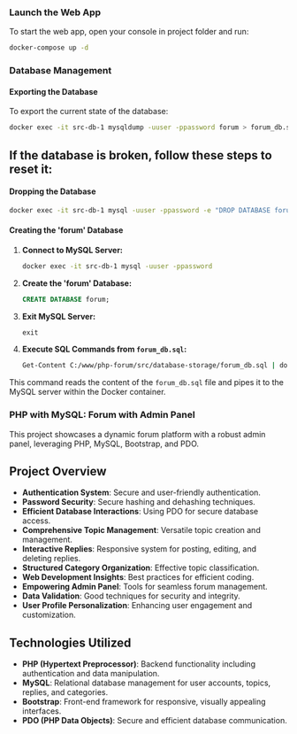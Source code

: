 ### Launch the Web App

To start the web app, open your console in project folder and run:
```bash
docker-compose up -d
```

### Database Management

#### Exporting the Database
To export the current state of the database:

```bash
docker exec -it src-db-1 mysqldump -uuser -ppassword forum > forum_db.sql
```

## If the database is broken, follow these steps to reset it:

#### Dropping the Database

```bash
docker exec -it src-db-1 mysql -uuser -ppassword -e "DROP DATABASE forum"
```

#### Creating the 'forum' Database

1. **Connect to MySQL Server:**

    ```bash
    docker exec -it src-db-1 mysql -uuser -ppassword
    ```

2. **Create the 'forum' Database:**

    ```sql
    CREATE DATABASE forum;
    ```

3. **Exit MySQL Server:**

    ```sql
    exit
    ```

4. **Execute SQL Commands from `forum_db.sql`:**

    ```bash
    Get-Content C:/www/php-forum/src/database-storage/forum_db.sql | docker exec -i src-db-1 mysql -uuser -ppassword forum
    ```

This command reads the content of the `forum_db.sql` file and pipes it to the MySQL server within the Docker container.

### PHP with MySQL: Forum with Admin Panel

This project showcases a dynamic forum platform with a robust admin panel, leveraging PHP, MySQL, Bootstrap, and PDO.

## Project Overview

- **Authentication System**: Secure and user-friendly authentication.
- **Password Security**: Secure hashing and dehashing techniques.
- **Efficient Database Interactions**: Using PDO for secure database access.
- **Comprehensive Topic Management**: Versatile topic creation and management.
- **Interactive Replies**: Responsive system for posting, editing, and deleting replies.
- **Structured Category Organization**: Effective topic classification.
- **Web Development Insights**: Best practices for efficient coding.
- **Empowering Admin Panel**: Tools for seamless forum management.
- **Data Validation**: Good techniques for security and integrity.
- **User Profile Personalization**: Enhancing user engagement and customization.

## Technologies Utilized

- **PHP (Hypertext Preprocessor)**: Backend functionality including authentication and data manipulation.
- **MySQL**: Relational database management for user accounts, topics, replies, and categories.
- **Bootstrap**: Front-end framework for responsive, visually appealing interfaces.
- **PDO (PHP Data Objects)**: Secure and efficient database communication.
